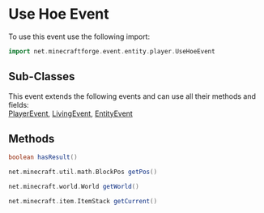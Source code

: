 # Use Hoe Event

To use this event use the following import:
```groovy
import net.minecraftforge.event.entity.player.UseHoeEvent
```

## Sub-Classes
This event extends the following events and can use all their methods and fields: <br>
[PlayerEvent](player_event/player_event.md), [LivingEvent](living_event/living_event.md), [EntityEvent](entity_event/entity_event.md)

## Methods
```groovy
boolean hasResult()
```

```groovy
net.minecraft.util.math.BlockPos getPos()
```

```groovy
net.minecraft.world.World getWorld()
```

```groovy
net.minecraft.item.ItemStack getCurrent()
```
